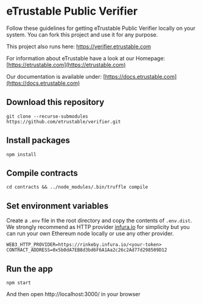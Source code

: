 # eTrustable Public Verifier

Follow these guidelines for getting eTrustable Public Verifier locally on your system. You can fork this project and use it for any purpose.

This project also runs here: https://verifier.etrustable.com

For information about eTrustable have a look at our Homepage: [https://etrustable.com](https://etrustable.com)

Our documentation is available under: [https://docs.etrustable.com](https://docs.etrustable.com)

## Download this repository

    git clone --recurse-submodules https://github.com/etrustable/verifier.git

## Install packages

    npm install

## Compile contracts

    cd contracts && ../node_modules/.bin/truffle compile

## Set environment variables

Create a `.env` file in the root directory and copy the contents of `.env.dist`. We strongly recommend as HTTP provider [infura.io](https://infura.io/docs) for simplicity but you can run your own Ethereum node locally or use any other provider.

    WEB3_HTTP_PROVIDER=https://rinkeby.infura.io/<your-token>
    CONTRACT_ADDRESS=0x5b0dA7EB8d3bd6F6A1Aa2c26c2Ad77d298509D12

## Run the app

    npm start

And then open http://localhost:3000/ in your browser

